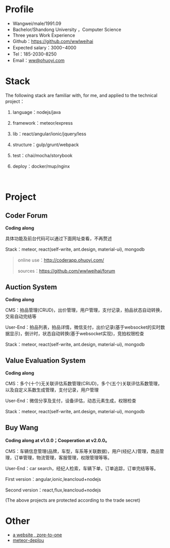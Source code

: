 # Profile

- Wangwei/male/1991.09
- Bachelor/Shandong University ，Computer Science
- Three years Work Experience
- Github：https://github.com/wwlweihai
- Expected salary：$3000-$4000
- Tel：185-2030-8250
- Email：ww@ohuoyi.com

# Stack

The following stack are familiar with, for me, and applied to the technical project：

1. language：nodejs/java
2. framework：meteor/express
3. lib：react/angular/ionic/jquery/less
4. structure：gulp/grunt/webpack
5. test：chai/mocha/storybook
6. deploy：docker/mup/nginx

   ​



# Project

## Coder Forum

**Coding along**

具体功能及前台代码可以通过下面网址查看，不再赘述

Stack：meteor, react(self-write, ant.design, material-ui), mongodb

> online use：http://coderapp.ohuoyi.com/
>
> sources：https://github.com/wwlweihai/forum

## Auction System

**Coding along**

CMS：拍品管理(CRUD)，出价管理，用户管理，支付记录，拍品状态自动转换，交易自动完结等

User-End：拍品列表，拍品详情，微信支付，出价记录(基于websocket的实时数据显示)，倒计时，状态自动转换(基于websocket实现)，竞拍权限检查

Stack：meteor, react(self-write, ant.design, material-ui), mongodb

## Value Evaluation System

****Coding along****

CMS：多个(十个)无关联评估系数管理(CRUD)，多个(五个)关联评估系数管理，以及自定义系数生成管理，支付记录，用户管理

User-End：微信分享及支付，设备评估，动态元素生成，权限检查

Stack：meteor, react(self-write, ant.design, material-ui), mongodb

## Buy Wang

**Coding along at v1.0.0；Cooperation at v2.0.0。**

CMS：车辆信息管理(品牌，车型，车系等关联数据)，用户(经纪人)管理，商品管理，订单管理，物流管理，客服管理，权限管理等等。

User-End：car search，经纪人检索，车辆下单，订单追踪，订单完结等等。

First version：angular,ionic,leancloud+nodejs

Second version：react,flux,leancloud+nodejs



(The above projects are protected according to the trade secret)



# Other

- [a website , zore-to-one](https://github.com/wwlweihai/resume/blob/master/zh/zero2one.md)
- [meteor-deplou](https://github.com/wwlweihai/resume/blob/master/zh/meteor-deploy.md)
